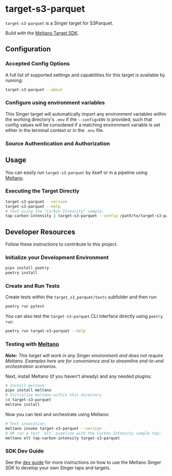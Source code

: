 # target-s3-parquet

`target-s3-parquet` is a Singer target for S3Parquet.

Build with the [Meltano Target SDK](https://sdk.meltano.com).

<!--

Developer TODO: Update the below as needed to correctly describe the install procedure. For instance, if you do not have a PyPi repo, or if you want users to directly install from your git repo, you can modify this step as appropriate.

## Installation

Install from PyPi:

```bash
pipx install target-s3-parquet
```

Install from GitHub:

```bash
pipx install git+https://github.com/ORG_NAME/target-s3-parquet.git@main
```

-->

## Configuration

### Accepted Config Options

<!--
Developer TODO: Provide a list of config options accepted by the target.

This section can be created by copy-pasting the CLI output from:

```
target-s3-parquet --about --format=markdown
```
-->

A full list of supported settings and capabilities for this
target is available by running:

```bash
target-s3-parquet --about
```

### Configure using environment variables

This Singer target will automatically import any environment variables within the working directory's
`.env` if the `--config=ENV` is provided, such that config values will be considered if a matching
environment variable is set either in the terminal context or in the `.env` file.

### Source Authentication and Authorization

<!--
Developer TODO: If your target requires special access on the destination system, or any special authentication requirements, provide those here.
-->

## Usage

You can easily run `target-s3-parquet` by itself or in a pipeline using [Meltano](https://meltano.com/).

### Executing the Target Directly

```bash
target-s3-parquet --version
target-s3-parquet --help
# Test using the "Carbon Intensity" sample:
tap-carbon-intensity | target-s3-parquet --config /path/to/target-s3-parquet-config.json
```

## Developer Resources

Follow these instructions to contribute to this project.

### Initialize your Development Environment

```bash
pipx install poetry
poetry install
```

### Create and Run Tests

Create tests within the `target_s3_parquet/tests` subfolder and
  then run:

```bash
poetry run pytest
```

You can also test the `target-s3-parquet` CLI interface directly using `poetry run`:

```bash
poetry run target-s3-parquet --help
```

### Testing with [Meltano](https://meltano.com/)

_**Note:** This target will work in any Singer environment and does not require Meltano.
Examples here are for convenience and to streamline end-to-end orchestration scenarios._

<!--
Developer TODO:
Your project comes with a custom `meltano.yml` project file already created. Open the `meltano.yml` and follow any "TODO" items listed in
the file.
-->

Next, install Meltano (if you haven't already) and any needed plugins:

```bash
# Install meltano
pipx install meltano
# Initialize meltano within this directory
cd target-s3-parquet
meltano install
```

Now you can test and orchestrate using Meltano:

```bash
# Test invocation:
meltano invoke target-s3-parquet --version
# OR run a test `elt` pipeline with the Carbon Intensity sample tap:
meltano elt tap-carbon-intensity target-s3-parquet
```

### SDK Dev Guide

See the [dev guide](https://sdk.meltano.com/en/latest/dev_guide.html) for more instructions on how to use the Meltano Singer SDK to
develop your own Singer taps and targets.
